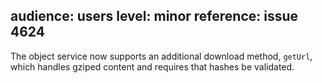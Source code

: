 audience: users
level: minor
reference: issue 4624
---
The object service now supports an additional download method, `getUrl`, which handles gziped content and requires that hashes be validated.
